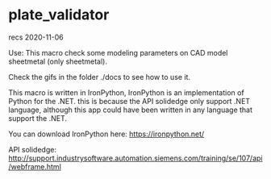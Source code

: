 # plate_validator
recs 2020-11-06

Use:
This macro check some modeling parameters on CAD model sheetmetal (only sheetmetal).

Check the gifs in the folder ./docs to see how to use it.

This macro is written in IronPython, IronPython is an implementation of Python for the .NET. this is because the API solidedge only support .NET language, although this app could have been written in any language that support the .NET.

You can download IronPython here: https://ironpython.net/

API solidedge: http://support.industrysoftware.automation.siemens.com/training/se/107/api/webframe.html
